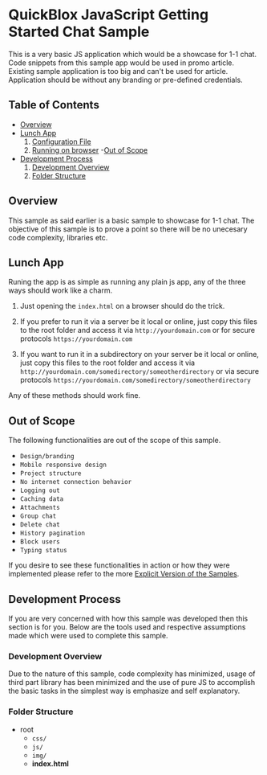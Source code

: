 # QuickBlox JavaScript Getting Started Chat Sample

This is a very basic JS application which would be a showcase for 1-1 chat. Code snippets from this sample app would be used in promo article. Existing sample application is too big and can't be used for article. Application should be without any branding or pre-defined credentials.

## Table of Contents
- [Overview](##overview)
- [Lunch App](##lunch-app)
    1. [Configuration File](###configuration-file)
    2. [Running on browser](###running-on-browser)
-[Out of Scope](##out-of-scope)
- [Development Process](#development-process)
    1. [Development Overview](###development-overview)
    3. [Folder Structure](###folder-structure)

## Overview
This sample as said earlier is a  basic sample to showcase for 1-1 chat. The objective of this sample is to prove a point so there will be no unecesary code complexity, libraries etc.

## Lunch App
Runing the app is as simple as running any plain js app, any of the three ways should work like a charm. 

1.  Just opening the `index.html` on a browser should do the trick. 

2.  If you prefer to run it via a server be it local or online, just copy this files to the root folder and access it via 
`http://yourdomain.com` or for secure protocols `https://yourdomain.com` 

3.  If you want to run it in a subdirectory on your server be it local or online, just copy this files to the root folder and access it via `http://yourdomain.com/somedirectory/someotherdirectory` or via secure protocols `https://yourdomain.com/somedirectory/someotherdirectory`

Any of these methods should work fine.

## Out of Scope
The following functionalities are out of the scope of this sample.

- `Design/branding`
- `Mobile responsive design`
- `Project structure`
- `No internet connection behavior`
- `Logging out`
- `Caching data`
- `Attachments`
- `Group chat`
- `Delete chat`
- `History pagination`
- `Block users`
- `Typing status`

 If you desire to see these functionalities in action or how they were implemented please refer to the more [Explicit Version of the Samples](https://github.com/QuickBlox/quickblox-javascript-sdk-internal/tree/gh-pages/samples).  


## Development Process
If you are very concerned with how this sample was developed then this section is for you. Below are the tools used and respective assumptions made which were used to complete this sample.

### Development Overview
Due to the nature of this sample, code complexity has minimized, usage of third part library has been minimized and the use of pure JS to accomplish the basic tasks in the simplest way is emphasize and self explanatory.

### Folder Structure
- root
    - `css/`
    - `js/`
    - `img/ `
    - **index.html**
